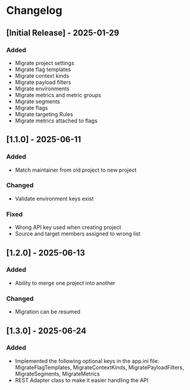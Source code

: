 # Changelog

## [Initial Release] - 2025-01-29

### Added

- Migrate project settings
- Migrate flag templates
- Migrate context kinds
- Migrate payload filters
- Migrate environments
- Migrate metrics and metric groups
- Migrate segments
- Migrate flags
- Migrate targeting Rules
- Migrate metrics attached to flags

## [1.1.0] - 2025-06-11

### Added

- Match maintainer from old project to new project

### Changed

- Validate environment keys exist

### Fixed

- Wrong API key used when creating project
- Source and target members assigned to wrong list

## [1.2.0] - 2025-06-13

### Added

- Ability to merge one project into another

### Changed

- Migration can be resumed

## [1.3.0] - 2025-06-24

### Added

- Implemented the following optional keys in the app.ini file: MigrateFlagTemplates, MigrateContextKinds, MigratePayloadFilters, MigrateSegments, MigrateMetrics
- REST Adapter class to make it easier handling the API




